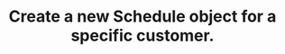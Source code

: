 ---
title: Create a new Schedule object for a specific customer.
api:
  file: stagingadfincom-apidocspublic-apis.json
  operationId: createSchedule
hidden: false
---